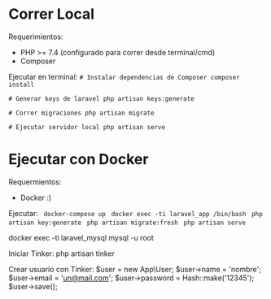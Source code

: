 # Correr Local

Requerimientos: 
- PHP >= 7.4 (configurado para correr desde terminal/cmd)
- Composer

Ejecutar en terminal:
`# Instalar dependencias de Composer
composer install` 

`# Generar keys de laravel
php artisan keys:generate` 

`# Correr migraciones
php artisan migrate `



`# Ejecutar servidor local
php artisan serve`


# Ejecutar con Docker

Requermientos:
- Docker :)

Ejecutar:
` docker-compose up`
` docker exec -ti laravel_app /bin/bash`
` php artisan key:generate`
` php artisan migrate:fresh`
` php artisan serve`


docker exec -ti laravel_mysql mysql -u root

Iniciar Tinker: php artisan tinker

Crear usuario con Tinker:
$user = new App\User; 
$user->name = 'nombre'; $user->email = 'un@mail.com';
$user->password = Hash::make('12345');
$user->save();